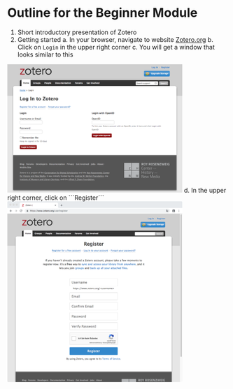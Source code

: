 # Outline for the Beginner Module

1. Short introductory presentation of Zotero
2. Getting started
  a. In your browser, navigate to website [Zotero.org](https://www.zotero.org/)
  b. Click on ```Login``` in the upper right corner
  c. You will get a window that looks similar to this
<img src="/images/snapshot_zotero_login.png" alt="Zotero.org login page" width="400"/>
  d. In the upper right corner, click on ```Register``` 
<img src="/images/snapshot_zotero_register.png" alt="Zotero.org register form" width="400"/>
  
  

